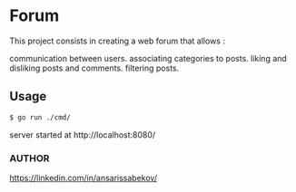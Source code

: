 
# Forum

This project consists in creating a web forum that allows :

communication between users.
associating categories to posts.
liking and disliking posts and comments.
filtering posts.



## Usage

```bash
$ go run ./cmd/
```
server started at http://localhost:8080/

### AUTHOR
https://linkedin.com/in/ansarissabekov/
